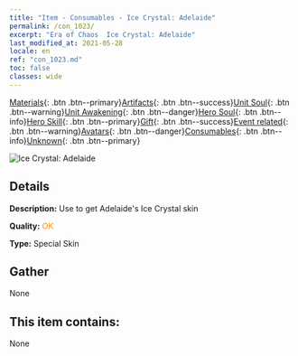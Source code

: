 ```yaml
---
title: "Item - Consumables - Ice Crystal: Adelaide"
permalink: /con_1023/
excerpt: "Era of Chaos  Ice Crystal: Adelaide"
last_modified_at: 2021-05-28
locale: en
ref: "con_1023.md"
toc: false
classes: wide
---
```

 [Materials](/Items/){: .btn .btn--primary}[Artifacts](/Items/Artifacts/){: .btn .btn--success}[Unit Soul](/Items/UnitSoul/){: .btn .btn--warning}[Unit Awakening](/Items/UnitAwakening/){: .btn .btn--danger}[Hero Soul](/Items/HeroSoul/){: .btn .btn--info}[Hero Skill](/Items/HeroSkill/){: .btn .btn--primary}[Gift](/Items/Gift/){: .btn .btn--success}[Event related](/Items/Events/){: .btn .btn--warning}[Avatars](/Items/Avatars/){: .btn .btn--danger}[Consumables](/Items/Consumables/){: .btn .btn--info}[Unknown](/Items/Unknown/){: .btn .btn--primary}

 ![Ice Crystal: Adelaide](/images/h/h_Adelaide3.jpg)

## Details
 **Description:** Use to get Adelaide's Ice Crystal skin

 **Quality:** <span style="color: #FF8C00">OK</span>

 **Type:** Special Skin

## Gather

  None

## This item contains:

  None

